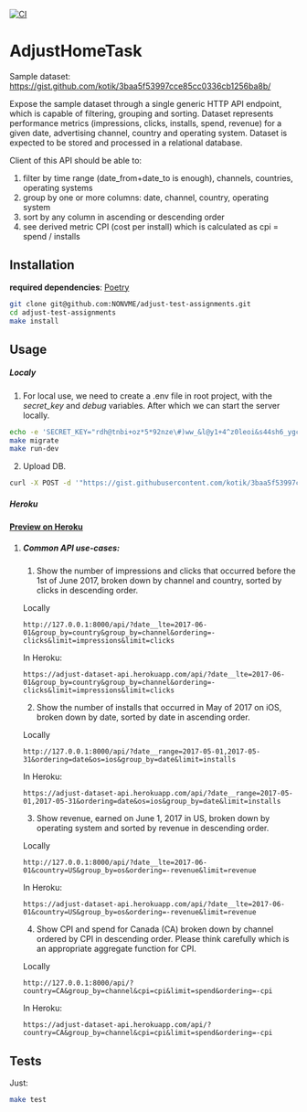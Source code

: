 [![CI](https://github.com/NONVME/adjust-test-assignments/actions/workflows/CI.yml/badge.svg)](https://github.com/NONVME/adjust-test-assignments/actions/workflows/CI.yml)

# AdjustHomeTask

Sample dataset: https://gist.github.com/kotik/3baa5f53997cce85cc0336cb1256ba8b/

Expose the sample dataset through a single generic HTTP API endpoint, which is capable of filtering, grouping and sorting.
Dataset represents performance metrics (impressions, clicks, installs, spend, revenue) for a given date, advertising channel, country and operating system.
Dataset is expected to be stored and processed in a relational database.

Client of this API should be able to:

1. filter by time range (date_from+date_to is enough), channels, countries, operating systems
2. group by one or more columns: date, channel, country, operating system
3. sort by any column in ascending or descending order
4. see derived metric CPI (cost per install) which is calculated as cpi = spend / installs

## Installation

**required dependencies**: [Poetry](https://github.com/python-poetry/poetry)

```bash
git clone git@github.com:NONVME/adjust-test-assignments.git
cd adjust-test-assignments
make install
```

## Usage

##### Localy

1. For local use, we need to create a .env  file in root project, with the *secret_key* and *debug* variables. After which we can start the server locally.

```bash
echo -e 'SECRET_KEY="rdh@tnbi+oz*5*92nze\#)ww_&l@y1+4^z0leoi&s44sh6_ygca"\nDEBUG=True' > .env
make migrate
make run-dev
```

2. Upload DB.

```bash
curl -X POST -d '"https://gist.githubusercontent.com/kotik/3baa5f53997cce85cc0336cb1256ba8b/raw/3c2a590b9fb3e9c415a99e56df3ddad5812b292f/dataset.csv"' --header 'Content-Type: application/json' http://127.0.0.1:8000/upload
```

   

##### Heroku

**[Preview on Heroku](https://adjust-dataset-api.herokuapp.com/api/)**

1. ##### Common API use-cases:

   1) Show the number of impressions and clicks that occurred before the 1st of June 2017, broken down by channel and country, sorted by clicks in descending order. 

   Locally

   ```
   http://127.0.0.1:8000/api/?date__lte=2017-06-01&group_by=country&group_by=channel&ordering=-clicks&limit=impressions&limit=clicks
   ```

   In Heroku:

   ```
   https://adjust-dataset-api.herokuapp.com/api/?date__lte=2017-06-01&group_by=country&group_by=channel&ordering=-clicks&limit=impressions&limit=clicks
   ```

   2) Show the number of installs that occurred in May of 2017 on iOS, broken down by date, sorted by date in ascending order.

   Locally

   ```
   http://127.0.0.1:8000/api/?date__range=2017-05-01,2017-05-31&ordering=date&os=ios&group_by=date&limit=installs
   ```

   In Heroku:

   ```
   https://adjust-dataset-api.herokuapp.com/api/?date__range=2017-05-01,2017-05-31&ordering=date&os=ios&group_by=date&limit=installs
   ```

   3) Show revenue, earned on June 1, 2017 in US, broken down by operating system and sorted by revenue in descending order.

   Locally

   ```
   http://127.0.0.1:8000/api/?date__lte=2017-06-01&country=US&group_by=os&ordering=-revenue&limit=revenue
   ```

   In Heroku:

   ```
   https://adjust-dataset-api.herokuapp.com/api/?date__lte=2017-06-01&country=US&group_by=os&ordering=-revenue&limit=revenue
   ```

   4) Show CPI and spend for Canada (CA) broken down by channel ordered by CPI in descending order. Please think carefully which is an appropriate aggregate function for CPI.

   Locally

   ```
   http://127.0.0.1:8000/api/?country=CA&group_by=channel&cpi=cpi&limit=spend&ordering=-cpi
   ```

   In Heroku:

   ```
   https://adjust-dataset-api.herokuapp.com/api/?country=CA&group_by=channel&cpi=cpi&limit=spend&ordering=-cpi
   ```

## Tests

Just:

```bash
make test
```

